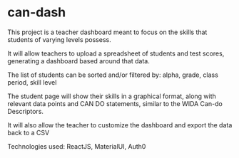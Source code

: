 # can-dash
This project is a teacher dashboard meant to focus on the skills that students of varying levels possess. 

It will allow teachers to upload a spreadsheet of students and test scores, generating a dashboard based around that data. 

The list of students can be sorted and/or filtered by: 
alpha, grade, class period,  skill level

The student page will show their skills in a graphical format,
along with relevant data points and CAN DO statements, 
similar to the WIDA Can-do Descriptors.

It will also allow the teacher to customize the dashboard and export the data back to a CSV

Technologies used:
ReactJS, MaterialUI, Auth0
